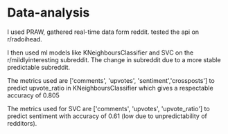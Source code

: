 # Data-analysis

I used PRAW, gathered real-time data form reddit.
tested the api on r/radoihead.

I then used ml models like KNeighboursClassifier and SVC on the r/mildlyinteresting subreddit.
The change in subreddit due to a more stable predictable subreddit.

The metrics used are ['comments', 'upvotes', 'sentiment','crossposts']
to predict upvote_ratio in KNeighboursClassifier which gives a respectable accuracy of 0.805

The metrics used for SVC are ['comments', 'upvotes', 'upvote_ratio']
to predict sentiment with accuracy of 0.61 (low due to unpredictability of redditors).

